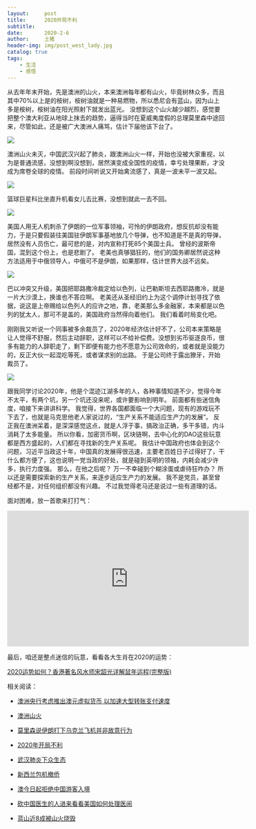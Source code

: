 ```yaml
---
layout:     post
title:      2020开局不利
subtitle:   
date:       2020-2-6
author:     土猪
header-img: img/post_west_lady.jpg
catalog: true
tags:
    - 生活
    - 感悟
---
```



从去年年末开始，先是澳洲的山火，本来澳洲每年都有山火，毕竟树林众多，而且其中70%以上是的桉树，桉树油就是一种易燃物，所以悉尼会有蓝山，因为山上多是桉树，桉树油在阳光照射下就发出蓝光。 没想到这个山火越少越烈，感觉要把整个澳大利亚从地球上抹去的趋势，逼得当时在夏威夷度假的总理莫里森中途回来，尽管如此，还是被广大澳洲人痛骂，估计下届他该下台了。 

![](https://lh3.googleusercontent.com/proxy/k-RpJU1eKKnd8PP1LsELLofsllT6HHcaao-T5b-JP8IBh0B_0Bf-Edwjq9mQTeyxYPUQcMhiVB8SZz5XxCKMyRa7eh4VGqsZdvJYs9sHkbHFy0-PbPgcnItKhSquiznI_m33zh8pvsKw2VSKx3uT_-ja3_UhFKtFBOwYzGPFv8kWgsxGwwrN9a7-YxdegLYp9-qSyiIO9UJTqKKD4voGsCz5AN1H2EU3UDiL4A)

澳洲山火未灭，中国武汉兴起了肺炎，跟澳洲山火一样，开始也没被大家重视，以为是普通流感，没想到啊没想到，居然演变成全国性的疫情，幸亏处理果断，才没成为席卷全球的疫情。 前段时间听说又开始禽流感了，真是一波未平一波又起。

![](https://lh3.googleusercontent.com/proxy/R5QHQ_7K7zZjMcSn2IJ4lKBrA59ZDQQ7M-213FOJPqLQdtey3lMLjk_DNq0k1hhNlFQ8vsL6k4pC5qoUnMH-iHTRIf6crfdqxZR3zIfTVVgEi2xK)

篮球巨星科比坐直升机看女儿去比赛，没想到就此一去不回。 

![](https://n.sinaimg.cn/spider2020127/669/w940h529/20200127/ae15-innckcf9718729.jpg)



美国人用无人机刺杀了伊朗的一位军事领袖，可怜的伊朗政府，想反抗却没有能力，于是只要假装往美国驻伊朗军事基地放几个导弹，也不知道是不是真的导弹，居然没有人员伤亡，最可悲的是，对内宣称打死85个美国士兵。 曾经的波斯帝国，混到这个份上，也是悲剧了。 老美也真够猖狂的，他们的国务卿居然说这种方法适用于中俄领导人，中俄可不是伊朗，如果那样，估计世界大战不远矣。


![](https://ichef.bbci.co.uk/news/976/cpsprodpb/1525E/production/_110422668_36ee3db4-68b5-43b8-b6f3-5ab599f83687.jpg)


巴以冲突又升级，美国把耶路撒冷裁定给以色列，让巴勒斯坦去西耶路撒冷，就是一片大沙漠上，换谁也不答应啊。 老美还从圣经旧约上为这个调停计划寻找了依据，说这是上帝赐给以色列人的应许之地，靠，老美那么多金融家，本来都是以色列的犹太人，那可不是盖的，美国政府当然得向着他们。 我们看着时局变化吧。



刚刚我又听说一个同事被多余裁员了，2020年经济估计好不了，公司本来策略是让人觉得不舒服，然后主动辞职，这样可以不给补偿费。没想到劣币驱逐良币，很多有能力的人辞职走了，剩下即便有能力也不愿意为公司效命的，或者就是没能力的，反正大伙一起混吃等死，或者谋求别的出路。 于是公司终于露出獠牙，开始裁员了。

![](https://k.sinaimg.cn/n/tech/transform/80/w550h330/20191202/1d10-ikcacer3349895.jpg/w700h350z1l10t10e45.jpg)


跟我同学讨论2020年，他是个混迹江湖多年的人，各种事情知道不少，觉得今年不太平，有两个坑，另一个坑还没来呢，或许要影响到明年。 前面都有些迷信角度，咱接下来讲讲科学。 我觉得，世界各国都面临一个大问题，现有的游戏玩不下去了，也就是马克思他老人家说过的，“生产关系不能适应生产力的发展”。 反正我在澳洲呆着，是深深感觉这点，就是人浮于事，搞政治正确，多干多错，内斗消耗了太多能量。 所以你看，加密货币啊，区块链啊，去中心化的DAO这些玩意都是西方盛起的，人们都在寻找新的生产关系呢。 我估计中国政府也体会到这个问题，习近平当政这十年，中国真的发展得很迅速，主要老百姓日子过得好了，干什么都方便了，这也说明一党当政的好处，就是碰到英明的领袖，内耗会减少许多，执行力度强。 那么，在他之后呢？ 万一不幸碰到个糊涂蛋或虐待狂咋办？ 所以还是需要探索新的生产关系，来逐步适应生产力的发展。 我不是党员，甚至曾经都不是，对任何组织都没有兴趣。 不过我觉得老马还是说过一些有道理的话。  


面对困难，放一首歌来打打气：


<iframe width="560" height="315" src="https://www.youtube.com/embed/nAmMQv9GFSA" frameborder="0" allow="accelerometer; autoplay; encrypted-media; gyroscope; picture-in-picture" allowfullscreen></iframe>


最后，咱还是整点迷信的玩意，看看各大生肖在2020的运势：

[2020运势如何？香港著名风水师宋韶光详解鼠年运程(完整版)](https://mp.weixin.qq.com/s/QCpjrbmxstGQbShq7P6Bow)



相关阅读：

- [澳洲央行考虑推出澳元虚拟货币 以加速大型转账支付速度](http://livinginau.life/2020/01/12/%E6%BE%B3%E6%B4%B2%E5%A4%AE%E8%A1%8C%E8%80%83%E8%99%91%E6%8E%A8%E5%87%BA%E6%BE%B3%E5%85%83%E8%99%9A%E6%8B%9F%E8%B4%A7%E5%B8%81/)

- [澳洲山火](http://livinginau.life/2020/01/11/%E6%BE%B3%E6%B4%B2%E5%B1%B1%E7%81%AB/)

- [莫里森说伊朗打下乌克兰飞机并非故意行为](http://livinginau.life/2020/01/11/%E4%BC%8A%E6%9C%97%E6%89%93%E4%B8%8B%E4%B9%8C%E5%85%8B%E5%85%B0%E9%A3%9E%E6%9C%BA%E5%B9%B6%E9%9D%9E%E6%95%85%E6%84%8F%E8%A1%8C%E4%B8%BA/)

- [2020年开局不利](http://livinginau.life/2020/02/06/2020%E5%BC%80%E5%B1%80%E4%B8%8D%E5%88%A9/)

- [武汉肺炎下众生态](http://livinginau.life/2020/02/03/%E6%AD%A6%E6%B1%89%E8%82%BA%E7%82%8E%E4%B8%8B%E4%BC%97%E7%94%9F%E6%80%81/)

- [新西兰包机撤侨](http://livinginau.life/2020/02/03/%E6%96%B0%E8%A5%BF%E5%85%B0%E5%B0%86%E5%8C%85%E6%9C%BA%E6%8A%8A%E6%BE%B3%E6%B4%B2%E5%92%8C%E6%96%B0%E8%A5%BF%E5%85%B0%E5%85%AC%E6%B0%91%E5%B8%A6%E7%A6%BB%E6%AD%A6%E6%B1%89%E5%89%8D%E5%BE%80%E6%96%B0%E8%A5%BF%E5%85%B0/)

- [澳今日起拒绝中国游客入境](http://livinginau.life/2020/02/01/%E6%BE%B3%E6%B4%B2%E4%BB%8E%E4%BB%8A%E6%97%A5%E8%B5%B7%E6%8B%92%E7%BB%9D%E4%BB%8E%E4%B8%AD%E5%9B%BD%E6%9D%A5%E7%9A%84%E4%BA%BA%E5%85%A5%E5%A2%83/)

- [砍中国医生的人进来看看美国如何处理医闹](http://livinginau.life/2020/01/30/%E7%A0%8D%E4%B8%AD%E5%9B%BD%E5%8C%BB%E7%94%9F%E7%9A%84/)

- [蓝山近8成被山火烧毁](http://livinginau.life/2020/01/20/%E8%93%9D%E5%B1%B1%E8%BF%91%E5%85%AB%E6%88%90%E8%A2%AB%E6%9E%97%E7%81%AB%E7%83%A7%E6%AF%81/)
